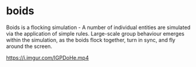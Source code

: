 # boids
Boids is a flocking simulation - A number of individual entities are simulated via the application of simple rules. Large-scale group behaviour emerges within the simulation, as the boids flock together, turn in sync, and fly around the screen.

https://i.imgur.com/IGPDoHe.mp4
